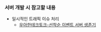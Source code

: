 ### 서버 개발 시 참고할 내용

* 일시적인 트래픽 이슈 처리
  * [우아한테크토크-선착순 이벤트 서버 생존기](https://youtu.be/MTSn93rNPPE?si=0TpO_e-vAo2mVEMj)
